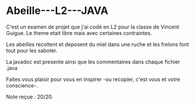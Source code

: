 # Abeille---L2---JAVA

C'est un examen de projet que j'ai codé en L2 pour la classe de Vincent Guigue.
Le theme etait libre mais avec certaines contraintes.

Les abeilles recoltent et deposent du miel dans une ruche et les frelons font tout pour les saboter. 

La javadoc est presente ainsi que les commentaires dans chaque fichier .java

Faites vous plaisir pour vous en inspirer -ou recopier, c'est vous et votre conscience-.

Note reçue : 20/20.
